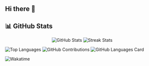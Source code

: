 ## Hi there 👋

<!--
**EproFymed/EproFymed** is a ✨ _special_ ✨ repository because its `README.md` (this file) appears on your GitHub profile.

Here are some ideas to get you started:

- 🔭 I’m currently working on ...
- 🌱 I’m currently learning ...
- 👯 I’m looking to collaborate on ...
- 🤔 I’m looking for help with ...
- 💬 Ask me about ...
- 📫 How to reach me: ...
- 😄 Pronouns: ...
- ⚡ Fun fact: ...
-->

## 📊 GitHub Stats

<p align="center">
  <img src="https://github-readme-stats.vercel.app/api?username=eprofymed&show_icons=true&theme=radical" alt="GitHub Stats" />
  <img src="https://github-readme-streak-stats.herokuapp.com/?user=eprofymed&theme=radical" alt="Streak Stats" />
</p>

  ![Top Languages](https://github-readme-stats.vercel.app/api/top-langs/?username=eprofymed&layout=compact&theme=radical)
  ![GitHub Contributions](https://github-readme-activity-graph.cyclic.app/graph?username=eprofymed&theme=react-dark)
  ![GitHub Languages Card](https://github-profile-summary-cards.vercel.app/api/cards/most-commit-language?username=eprofymed&theme=github)

  ![Wakatime](https://wakatime.com/badge/user/eprofymed/wakatime.svg)



